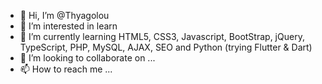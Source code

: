 - 👋 Hi, I’m @Thyagolou
- 👀 I’m interested in learn
- 🌱 I’m currently learning HTML5, CSS3, Javascript, BootStrap, jQuery, TypeScript, PHP, MySQL, AJAX, SEO and Python (trying Flutter & Dart)
- 💞️ I’m looking to collaborate on ...
- 📫 How to reach me ...

<!---
Thyagolou/Thyagolou is a ✨ special ✨ repository because its `README.md` (this file) appears on your GitHub profile.
You can click the Preview link to take a look at your changes.
--->
